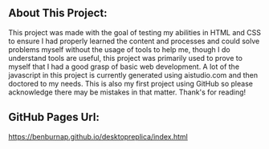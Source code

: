 ## About This Project: 

This project was made with the goal of testing my abilities in HTML and CSS to ensure I had properly learned the content and processes and could solve problems myself without the usage of tools to help me, though I do understand tools are useful, this project was primarily used to prove to myself that I had a good grasp of basic web development. A lot of the javascript in this project is currently generated using aistudio.com and then doctored to my needs. This is also my first project using GitHub so please acknowledge there may be mistakes in that matter. Thank's for reading!

## GitHub Pages Url:

https://benburnap.github.io/desktopreplica/index.html
